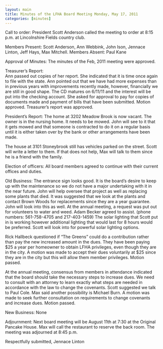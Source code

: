 ```yaml
---
layout: main
title: Minutes of the LFHA Board Meeting Monday, May 17, 2011
categories: [minutes]
---
```


Call to order:  President Scott Anderson called the meeting to order
at 8:15 p.m. at Lincolnshire Fields country club.

Members Present: Scott Anderson, Ann Webbink, John Ison, Jennace
Linton, Jeff Hays, Max Mitchell.
Members Absent: Paul Kane

Approval of Minutes:  The minutes of the Feb, 2011 meeting were
approved. 

Treasurer’s Report:  
Ann passed out copies of her report. She indicated that it is time
once again to file with the state. Ann pointed out that we have had
more expenses than in previous years with improvements recently
made, however, financially we are still in good shape.  The CD
matures on 6/11/11 and the interest will be put into the checking
account. She asked for approval to pay for copies of documents made
and payment of bills that have been submitted. Motion approved.
Treasurer’s report was approved. 

President’s Report: 
The home at 3202 Meadow Brook is now vacant. The owner is in the
nursing home. It needs to be mowed. John will see to it that it gets
mowed and that someone is contracted to do it on a regular basis
until it is either taken over by the bank or other arrangements have
been made. 

The house at 3101 Stoneybrook still has vehicles parked on the
street. Scott will write a letter to them. If that does not help,
Max will talk to them since he is a friend with the family. 

Election of officers: All board members agreed to continue with
their current offices and duties. 

Old Business: 
The entrance sign looks good. It is the board’s desire to keep up
with the maintenance so we do not have a major undertaking with it
in the near future. John will help oversee that project as well as
replacing some plants that died. It was suggested that we look at
the plants and contact Brown Woods for replacements since they are a
year guarantee. John will look into this as well.  At the annual
meeting, a request was put out for volunteers to water and weed.
Adam Becker agreed to assist. (phone numbers: 561-758-4705 and
217-403-1459) The solar lighting that Scott put in is working
however additional lighting that would last for 8 hours would be
preferred. Scott will look into for powerful solar lighting options. 

Rick Hallbeck questioned if “The Greens” could do a contribution
rather than pay the new increased amount in the dues. They have been
paying $25 a year per homeowner to obtain LFHA privileges, even
though they are in the city. A motion was made to accept their dues
voluntarily at $25 since they are in the city but this will allow
them member privileges. Motion passed. 

At the annual meeting, consensus from members in attendance
indicated that the board should take the necessary steps to increase
dues. We need to consult with an attorney to learn exactly what
steps are needed in accordance with the law to change the covenants.
Scott suggested we talk to Paul Cole. Max said another possibility
is Michael Burn. A motion was made to seek further consultation on
requirements to change covenants and increase dues. Motion passed. 

New Business: None

Adjournment:  Next board meeting will be August 11th at 7:30 at the
Original Pancake House. Max will call the restaurant to reserve the
back room. The meeting was adjourned at 8:45 p.m.

Respectfully submitted,
Jennace Linton
